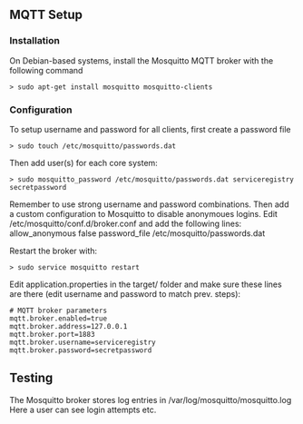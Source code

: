 
## MQTT Setup

### Installation
On Debian-based systems, install the Mosquitto MQTT broker with the following command
```
> sudo apt-get install mosquitto mosquitto-clients
```

### Configuration
To setup username and password for all clients, first create a password file
```
> sudo touch /etc/mosquitto/passwords.dat
```

Then add user(s) for each core system:
```
> sudo mosquitto_password /etc/mosquitto/passwords.dat serviceregistry secretpassword
```

Remember to use strong username and password combinations.
Then add a custom configuration to Mosquitto to disable anonymoues logins. Edit /etc/mosquitto/conf.d/broker.conf and add the following lines:
allow_anonymous false
password_file /etc/mosquitto/passwords.dat

Restart the broker with:
```
> sudo service mosquitto restart
```

Edit application.properties in the target/ folder and make sure these lines are there (edit username and password to match prev. steps):

```
# MQTT broker parameters
mqtt.broker.enabled=true
mqtt.broker.address=127.0.0.1
mqtt.broker.port=1883
mqtt.broker.username=serviceregistry
mqtt.broker.password=secretpassword
```

## Testing
The Mosquitto broker stores log entries in /var/log/mosquitto/mosquitto.log
Here a user can see login attempts etc.

